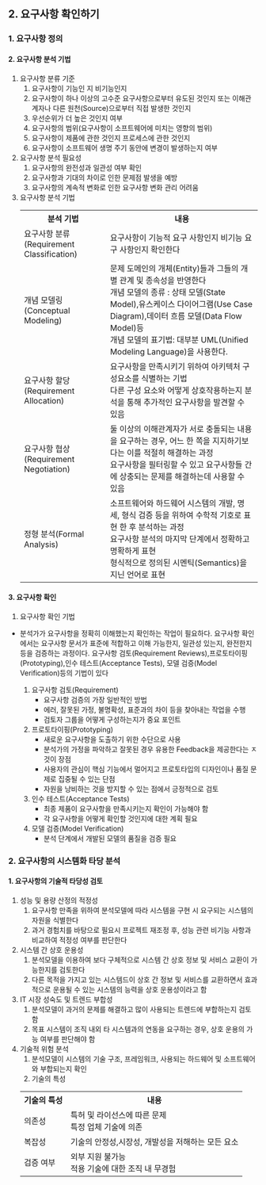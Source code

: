 ## 2. 요구사항 확인하기
### 1. 요구사항 정의
#### 2. 요구사항 분석 기법
1. 요구사항 분류 기준
   1. 요구사항이 기능인 지 비기능인지
   2. 요구사항이 하나 이상의 고수준 요구사항으로부터 유도된 것인지 또는 이해관계자나 다른 원천(Source)으로부터 직접 발생한 것인지
   3. 우선순위가 더 높은 것인지 여부
   4. 요구사항의 범위(요구사항이 소프트웨어에 미치는 영향의 범위)
   5. 요구사항이 제품에 관한 것인지 프로세스에 관한 것인지
   6. 요구사항이 소프트웨어 생명 주기 동안에 변경이 발생하는지 여부
2. 요구사항 분석 필요성
   1. 요구사항의 완전성과 일관성 여부 확인
   2. 요구사항과 기대의 차이로 인한 문제점 발생을 예방
   3. 요구사항의 계속적 변화로 인한 요구사항 변화 관리 어려움
3. 요구사항 분석 기법
    <table>
        <tr>
            <th>분석 기법</th>
            <th>내용</th>
        </tr>
        <tr>
            <td>요구사항 분류(Requirement Classification)</td>
            <td>요구사항이 기능적 요구 사항인지 비기능 요구 사항인지 확인한다</td>
        </tr>
         <tr>
            <td>개념 모델링(Conceptual Modeling)</td>
            <td>문제 도메인의 개체(Entity)들과 그들의 개별 관계 및 종속성을 반영한다<br>개념 모델의 종류 : 상태 모델(State Model),유스케이스 다이어그램(Use Case Diagram),데이터 흐름 모델(Data Flow Model)등<br>개념 모델의 표기법: 대부분 UML(Unified Modeling Language)을 사용한다.</td>
        </tr>
         <tr>
            <td>요구사항 할당(Requirement Allocation)</td>
            <td>요구사항을 만족시키기 위하여 아키텍처 구성요소를 식별하는 기법<br>다른 구성 요소와 어떻게 상호작용하는지 분석을 통해 추가적인 요구사항을 발견할 수 있음</td>
        </tr>
         <tr>
            <td>요구사항 협상(Requirement Negotiation)</td>
            <td>둘 이상의 이해관계자가 서로 충돌되는 내용을 요구하는 경우, 어느 한 쪽을 지지하기보다는 이를 적절히 해결하는 과정<br>요구사항을 필터링할 수 있고 요구사항들 간에 상충되는 문제를 해결하는데 사용할 수 있음</td>
        </tr>
         <tr>
            <td>정형 분석(Formal Analysis)</td>
            <td>소프트웨어와 하드웨어 시스템의 개발, 명세, 형식 검증 등을 위하여 수학적 기호로 표현 한 후 분석하는 과정<br>요구사항 분석의 마지막 단계에서 정확하고 명확하게 표현<br>형식적으로 정의된 시멘틱(Semantics)을 지닌 언어로 표현</td>
        </tr>
    </table>

#### 3. 요구사항 확인
1. 요구사항 확인 기법
- 분석가가 요구사항을 정확히 이해했는지 확인하는 작업이 필요하다. 요구사항 확인에서는 요구사항 문서가 표준에 적합하고 이해 가능한지, 일관성 있는지, 완전한지 등을 검증하는 과정이다. 요구사항 검토(Requirement Reviews),프로토타이핑(Prototyping),인수 테스트(Acceptance Tests),  모델 검증(Model Verification)등의 기법이 있다

  1. 요구사항 검토(Requirement)
     - 요구사항 검증의 가장 일반적인 방법
     - 에러, 잘못된 가정, 불명확성, 표준과의 차이 등을 찾아내는 작업을 수행
     - 검토자 그룹을 어떻게 구성하는지가 중요 포인트
  2. 프로토타이핑(Prototyping)
     - 새로운 요구사항을 도출하기 위한 수단으로 사용
     - 분석가의 가정을 파악하고 잘못된 경우 유용한 Feedback을 제공한다는 ㅈ것이 장점
     - 사용자의 관심이 핵심 기능에서 멀어지고 프로토타입의 디자인이나 품질 문제로 집중될 수 있는 단점
     - 자원을 낭비하는 것을 방지할 수 있는 점에서 긍정적으로 검토
  3. 인수 테스트(Acceptance Tests)
     -  최종 제품이 요구사항을 만족시키는지 확인이 가능해야 함
     -  각 요구사항을 어떻게 확인할 것인지에 대한 계획 필요
  4. 모델 검증(Model Verification)
     - 분석 단계에서 개발된 모델의 품질을 검증 필요
### 2. 요구사항의 시스템화 타당 분석
#### 1. 요구사항의 기술적 타당성 검토
1. 성능 및 용량 산정의 적정성
   1. 요구사항 만족을 위하여 분석모델에 따라 시스템을 구현 시 요구되는 시스템의 자원을 식별한다
   2. 과거 경험치를 바탕으로 필요시 프로젝트 재조정 후, 성능 관련 비기능 사항과 비교하여 적정성 여부를 판단한다
2. 시스템 간 상호 운용성
   1. 분석모델을 이용하여 보다 구체적으로 시스템 간 상호 정보 및 서비스 교환이 가능한지를 검토한다
   2. 다른 목적을 가지고 있는 시스템드이 상호 간 정보 및 서비스를 교환하면서 효과적으로 운용될 수 있는 시스템의 능력을 상호 운용성이라고 함
3. IT 시장 성숙도 및 트렌드 부합성
   1. 분석모델이 과거의 문제를 해결하고 많이 사용되는 트렌드에 부합하는지 검토함
   2. 목표 시스템이 조직 내외 타 시스템과의 연동을 요구하는 경우, 상호 운용의 가능 여부를 판단해야 함
4. 기술적 위험 분석
   1. 분석모델이 시스템의 기술 구조, 프레임워크, 사용되는 하드웨어 및 소프트웨어와 부합되는지 확인
   2. 기술의 특성
   <table>
    <tr>
        <th>기술의 특성</th>
        <th>내용</th>
    </tr>
    <tr>
        <td>의존성</td>
        <td>특허 및 라이선스에 따른 문제 <br> 특정 업체 기술에 의존</td>
    </tr>
    <tr>
        <td>복잡성</td>
        <td>기술의 안정성,시장성, 개발성을 저해하는 모든 요소</td>
    </tr>
    <tr>
        <td>검증 여부</td>
        <td>외부 지원 불가능<br>적용 기술에 대한 조직 내 무경험</td>
    </tr>
   </table>
